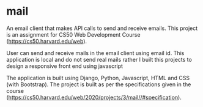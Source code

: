 # mail

An email client that makes API calls to send and receive emails. This project is an assignment for CS50 Web Development Course (https://cs50.harvard.edu/web).

User can send and receive mails in the email client using email id. This application is local and do not send real mails rather I built this projects to design a responsive front end using javascript

The application is built using Django, Python, Javascript, HTML and CSS (with Bootstrap). The project is built as per the specifications given in the course (https://cs50.harvard.edu/web/2020/projects/3/mail//#specification).
